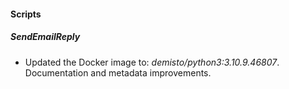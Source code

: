 
#### Scripts
##### SendEmailReply
- Updated the Docker image to: *demisto/python3:3.10.9.46807*.
Documentation and metadata improvements.

